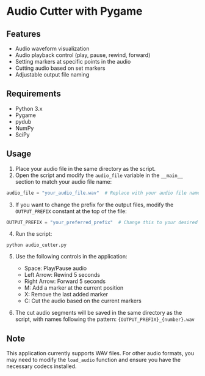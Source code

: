 # Audio Cutter with Pygame

## Features

- Audio waveform visualization
- Audio playback control (play, pause, rewind, forward)
- Setting markers at specific points in the audio
- Cutting audio based on set markers
- Adjustable output file naming

## Requirements

- Python 3.x
- Pygame
- pydub
- NumPy
- SciPy


## Usage

1. Place your audio file in the same directory as the script.
2. Open the script and modify the `audio_file` variable in the `__main__` section to match your audio file name:

```python
audio_file = "your_audio_file.wav"  # Replace with your audio file name
```

3. If you want to change the prefix for the output files, modify the `OUTPUT_PREFIX` constant at the top of the file:

```python
OUTPUT_PREFIX = "your_preferred_prefix"  # Change this to your desired prefix
```

4. Run the script:

```
python audio_cutter.py
```

5. Use the following controls in the application:
   - Space: Play/Pause audio
   - Left Arrow: Rewind 5 seconds
   - Right Arrow: Forward 5 seconds
   - M: Add a marker at the current position
   - X: Remove the last added marker
   - C: Cut the audio based on the current markers

6. The cut audio segments will be saved in the same directory as the script, with names following the pattern: `{OUTPUT_PREFIX}_{number}.wav`

## Note

This application currently supports WAV files. For other audio formats, you may need to modify the `load_audio` function and ensure you have the necessary codecs installed.
